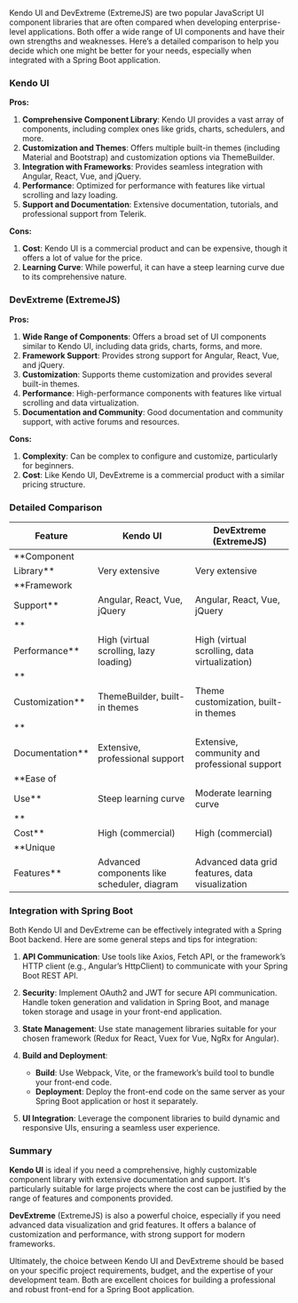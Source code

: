Kendo UI and DevExtreme (ExtremeJS) are two popular JavaScript UI component libraries that
are often compared when developing enterprise-level applications. Both offer a wide range
of UI components and have their own strengths and weaknesses. Here’s a detailed comparison
to help you decide which one might be better for your needs, especially when integrated
with a Spring Boot application.

### Kendo UI

**Pros:**

1. **Comprehensive Component Library**: Kendo UI provides a vast array of components,
   including complex ones like grids, charts, schedulers, and more.
2. **Customization and Themes**: Offers multiple built-in themes (including Material and
   Bootstrap) and customization options via ThemeBuilder.
3. **Integration with Frameworks**: Provides seamless integration with Angular, React,
   Vue, and jQuery.
4. **Performance**: Optimized for performance with features like virtual scrolling and
   lazy loading.
5. **Support and Documentation**: Extensive documentation, tutorials, and professional
   support from Telerik.

**Cons:**

1. **Cost**: Kendo UI is a commercial product and can be expensive, though it offers a lot
   of value for the price.
2. **Learning Curve**: While powerful, it can have a steep learning curve due to its
   comprehensive nature.

### DevExtreme (ExtremeJS)

**Pros:**

1. **Wide Range of Components**: Offers a broad set of UI components similar to Kendo UI,
   including data grids, charts, forms, and more.
2. **Framework Support**: Provides strong support for Angular, React, Vue, and jQuery.
3. **Customization**: Supports theme customization and provides several built-in themes.
4. **Performance**: High-performance components with features like virtual scrolling and
   data virtualization.
5. **Documentation and Community**: Good documentation and community support, with active
   forums and resources.

**Cons:**

1. **Complexity**: Can be complex to configure and customize, particularly for beginners.
2. **Cost**: Like Kendo UI, DevExtreme is a commercial product with a similar pricing
   structure.

### Detailed Comparison

| Feature              | Kendo UI                                      | DevExtreme (ExtremeJS)                           |
|----------------------|-----------------------------------------------|--------------------------------------------------|
| **Component
Library**| Very extensive                                | Very extensive                                   |
| **Framework
Support**| Angular, React, Vue, jQuery                   | Angular, React, Vue, jQuery                      |
| **
Performance**      | High (virtual scrolling, lazy loading)        | High (virtual scrolling, data virtualization)    |
| **
Customization**    | ThemeBuilder, built-in themes                 | Theme customization, built-in themes             |
| **
Documentation**    | Extensive, professional support               | Extensive, community and professional support    |
| **Ease of
Use**      | Steep learning curve                          | Moderate learning curve                          |
| **
Cost**             | High (commercial)                             | High (commercial)                                |
| **Unique
Features**  | Advanced components like scheduler, diagram   | Advanced data grid features, data visualization  |

### Integration with Spring Boot

Both Kendo UI and DevExtreme can be effectively integrated with a Spring Boot backend.
Here are some general steps and tips for integration:

1. **API Communication**: Use tools like Axios, Fetch API, or the framework’s HTTP
   client (e.g., Angular’s HttpClient) to communicate with your Spring Boot REST API.

2. **Security**: Implement OAuth2 and JWT for secure API communication. Handle token
   generation and validation in Spring Boot, and manage token storage and usage in your
   front-end application.

3. **State Management**: Use state management libraries suitable for your chosen
   framework (Redux for React, Vuex for Vue, NgRx for Angular).

4. **Build and Deployment**:
    - **Build**: Use Webpack, Vite, or the framework’s build tool to bundle your front-end
      code.
    - **Deployment**: Deploy the front-end code on the same server as your Spring Boot
      application or host it separately.

5. **UI Integration**: Leverage the component libraries to build dynamic and responsive
   UIs, ensuring a seamless user experience.

### Summary

**Kendo UI** is ideal if you need a comprehensive, highly customizable component library
with extensive documentation and support. It's particularly suitable for large projects
where the cost can be justified by the range of features and components provided.

**DevExtreme** (ExtremeJS) is also a powerful choice, especially if you need advanced data
visualization and grid features. It offers a balance of customization and performance,
with strong support for modern frameworks.

Ultimately, the choice between Kendo UI and DevExtreme should be based on your specific
project requirements, budget, and the expertise of your development team. Both are
excellent choices for building a professional and robust front-end for a Spring Boot
application.
